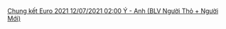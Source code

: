 

[Chung kết Euro 2021 12/07/2021 02:00 Ý - Anh (BLV Người Thỏ + Người Mới)](https://raw.githubusercontent.com/mnha-hls/video-5a.gapo.vn/60eb31b7384f61001ce35513/file.m3u8)


